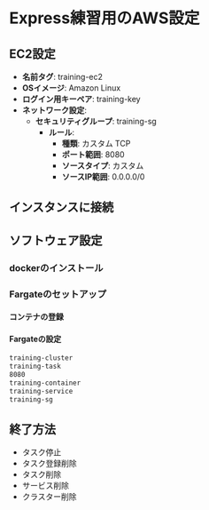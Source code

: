 # Express練習用のAWS設定

## EC2設定

- **名前タグ**: training-ec2
- **OSイメージ**: Amazon Linux
- **ログイン用キーペア**: training-key
- **ネットワーク設定**:
  - **セキュリティグループ**: training-sg
    - **ルール**:
      - **種類**: カスタム TCP
      - **ポート範囲**: 8080
      - **ソースタイプ**: カスタム
      - **ソースIP範囲**: 0.0.0.0/0

## インスタンスに接続
<!-- ```bash
ssh -i "training-key.pem" ec2-user@ec2-13-230-221-241.ap-northeast-1.compute.amazonaws.com
``` -->

## ソフトウェア設定

### dockerのインストール
<!-- ```bash
sudo yum update -y

sudo yum install git -y

sudo yum install docker -y
sudo service docker start
sudo usermod -a -G docker ec2-user

curl "https://awscli.amazonaws.com/awscli-exe-linux-x86_64.zip" -o "awscliv2.zip"
unzip awscliv2.zip
sudo ./aws/install

exit

``` -->

<!-- ```bash
sudo yum install -y libxcrypt-compat

sudo curl -L "https://github.com/docker/compose/releases/download/1.29.2/docker-compose-$(uname -s)-$(uname -m)" -o /usr/local/bin/docker-compose
sudo chmod +x /usr/local/bin/docker-compose
``` -->

### Fargateのセットアップ

#### コンテナの登録

<!-- ```bash
git clone https://github.com/kurosawa-kuro/infra-aws-container-terraform-cicd.git
``` -->

#### Fargateの設定

<!-- ```bash
cd infra-aws-container-terraform-cicd/ec2-nodejs-app-compose/
docker-compose up
``` -->

```bash
training-cluster
training-task
8080
training-container
training-service
training-sg
```

## 終了方法

- タスク停止
- タスク登録削除
- タスク削除
- サービス削除
- クラスター削除
